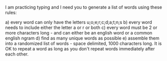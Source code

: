 I am practicing typing and I need you to generate a list of words using these rules:

a) every word can only have the letters u;o;e;r;c;d;a;t;n;s
b) every word needs to include either the letter a or r or both
c) every word must be 2 or more characters long - and can either be an english word or a common english ngram
d) find as many unique words as possible
e) assemble them into a randomized list of words - space delimited,  1000 characters long.   It is OK to repeat a word as long as you don't repeat words immediately after each other.
